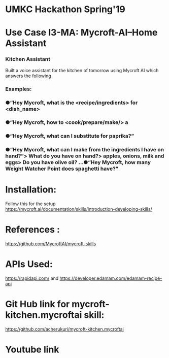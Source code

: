 
# UMKC Hackathon Spring'19
# Use Case I3-MA: Mycroft-AI–Home Assistant
### Kitchen Assistant
Built a voice assistant for the kitchen of tomorrow using Mycroft AI which answers the following
### Examples:
### ●“Hey Mycroft, what is the <recipe/ingredients> for <dish_name>
### ●“Hey Mycroft, how to <cook/prepare/make/> a <recipe>
### ●“Hey Mycroft, what can I substitute for paprika?”
### ●“Hey  Mycroft,  what  can  I  make  from  the  ingredients  I  have  on  hand?”> What do you have on hand?> apples, onions, milk and eggs> Do you have olive oil? ...●“Hey Mycroft, how many Weight Watcher Point does spaghetti have?”


# Installation: 
Follow this for the setup https://mycroft.ai/documentation/skills/introduction-developing-skills/

# References : 
https://github.com/MycroftAI/mycroft-skills

# APIs Used:
https://rapidapi.com/ and
https://developer.edamam.com/edamam-recipe-api

# Git Hub link for mycroft-kitchen.mycroftai skill:
https://github.com/acherukuri/mycroft-kitchen.mycroftai

# Youtube link
